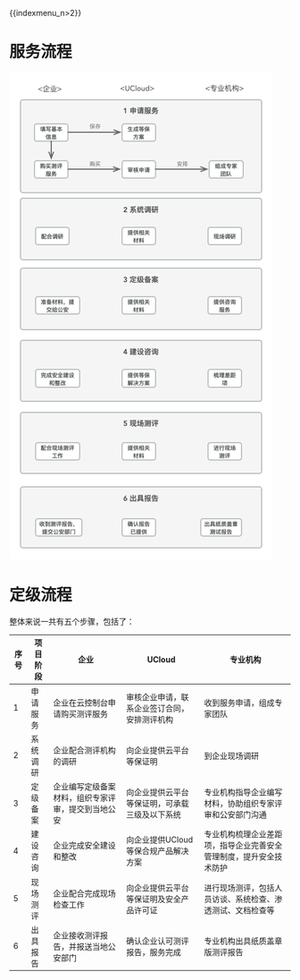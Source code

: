 {{indexmenu_n>2}}

# 服务流程

![ ](/images/fwlc1.png)

# 定级流程

整体来说一共有五个步骤，包括了：

| 序号 | 项目阶段 | 企业                        | UCloud                  | 专业机构                              |
| -- | ---- | ------------------------- | ----------------------- | --------------------------------- |
| 1  | 申请服务 | 企业在云控制台申请购买测评服务           | 审核企业申请，联系企业签订合同，安排测评机构  | 收到服务申请，组成专家团队                     |
| 2  | 系统调研 | 企业配合测评机构的调研               | 向企业提供云平台等保证明            | 到企业现场调研                           |
| 3  | 定级备案 | 企业编写定级备案材料，组织专家评审，提交到当地公安 | 向企业提供云平台等保证明，可承载三级及以下系统 | 专业机构指导企业编写材料，协助组织专家评审和公安部门沟通      |
| 4  | 建设咨询 | 企业完成安全建设和整改               | 向企业提供UCloud等保合规产品解决方案   | 专业机构梳理企业差距项，指导企业完善安全管理制度，提升安全技术防护 |
| 5  | 现场测评 | 企业配合完成现场检查工作              | 向企业提供云平台等保证明及安全产品许可证    | 进行现场测评，包括人员访谈、系统检查、渗透测试、文档检查等     |
| 6  | 出具报告 | 企业接收测评报告，并报送当地公安部门        | 确认企业认可测评报告，服务完成         | 专业机构出具纸质盖章版测评报告                   |
